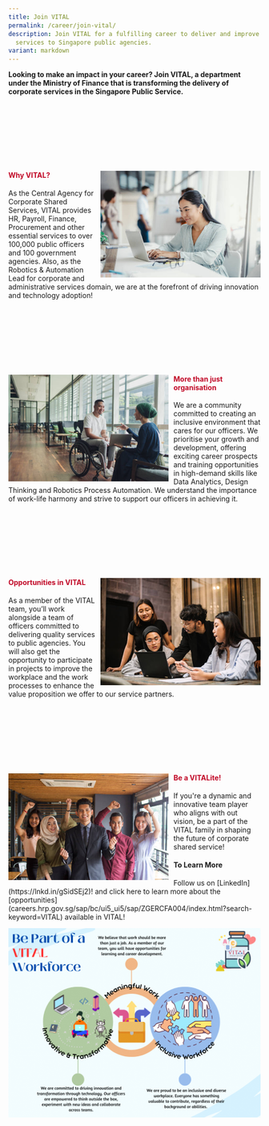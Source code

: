 ```yaml
---
title: Join VITAL
permalink: /career/join-vital/
description: Join VITAL for a fulfilling career to deliver and improve corporate
  services to Singapore public agencies.
variant: markdown
---
```

<style>
	.text-box h4{
	color: #c10927;
	}
</style>
**Looking to make an impact in your career? Join VITAL, a department under the Ministry of Finance that is transforming the delivery of corporate services in the Singapore Public Service.**

<div style="margin: 150px auto; width: 100%;" class="wrapper">
	<img style="float: right; max-width: 320px; margin-left: 10px;" src="/images/career/CorporateImg10.jpg">
	<div class="text-box">
		<h4><b>Why VITAL?</b></h4>
		<p>As the Central Agency for Corporate Shared Services, VITAL provides HR, Payroll, Finance, Procurement and other essential services to over 100,000 public officers and 100 government agencies. Also, as the Robotics &amp; Automation Lead for corporate and administrative services domain, we are at the forefront of driving innovation and technology adoption!</p>
		</div>
</div>
<div style="margin: 150px auto; width: 100%;" class="wrapper">
	<img style="float: left; max-width: 320px; margin-right: 10px;" src="/images/career/CorporateImg4_Asian_.jpg">
	<div class="text-box">
		<h4><b>More than just organisation</b></h4>
		<p>We are a community committed to creating an inclusive environment that cares for our officers. We prioritise your growth and development, offering exciting career prospects and training opportunities in high-demand skills like Data Analytics, Design Thinking and Robotics Process Automation. We understand the importance of work-life harmony and strive to support our officers in achieving it.</p>
		</div>
</div>
<div style="margin: 150px auto; width: 100%;" class="wrapper">
	<div class="text-box">
		<img style="float: right; max-width: 320px; margin-left: 10px;" src="/images/career/CorporateImg9_Asiain_.jpg">
		<h4><b>Opportunities in VITAL</b></h4>
		<p>As a member of the VITAL team, you’ll work alongside a team of officers committed to delivering quality services to public agencies. You will also get the opportunity to participate in projects to improve the workplace and the work processes to enhance the value proposition we offer to our 
service partners.</p>
	</div>
</div>
<div style="margin: 150px auto; width: 100%;" class="wrapper">
	<img style="float: left; max-width: 320px; margin-right: 10px;" src="/images/career/CorporateImg3_Asian_.jpg">
	<div class="text-box">
		<h4><b>Be a VITALite!</b></h4>
		<p>If you're a dynamic and innovative team player who aligns with out vision, be a part of the VITAL family in shaping the future of corporate shared service!</p>
		</div>
	<h4><b>To Learn More</b></h4>
Follow us on&nbsp;[LinkedIn](https://lnkd.in/gSidSEj2)! and click here to learn more about the [opportunities](careers.hrp.gov.sg/sap/bc/ui5_ui5/sap/ZGERCFA004/index.html?search-keyword=VITAL) available in VITAL!

![](/images/2023_VITAL_s_Employer_Branding.png)
</div>
